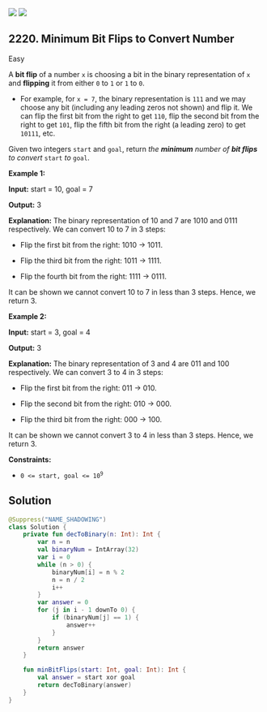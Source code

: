 [![](https://img.shields.io/github/stars/javadev/LeetCode-in-Kotlin?label=Stars&style=flat-square)](https://github.com/javadev/LeetCode-in-Kotlin)
[![](https://img.shields.io/github/forks/javadev/LeetCode-in-Kotlin?label=Fork%20me%20on%20GitHub%20&style=flat-square)](https://github.com/javadev/LeetCode-in-Kotlin/fork)

## 2220\. Minimum Bit Flips to Convert Number

Easy

A **bit flip** of a number `x` is choosing a bit in the binary representation of `x` and **flipping** it from either `0` to `1` or `1` to `0`.

*   For example, for `x = 7`, the binary representation is `111` and we may choose any bit (including any leading zeros not shown) and flip it. We can flip the first bit from the right to get `110`, flip the second bit from the right to get `101`, flip the fifth bit from the right (a leading zero) to get `10111`, etc.

Given two integers `start` and `goal`, return _the **minimum** number of **bit flips** to convert_ `start` _to_ `goal`.

**Example 1:**

**Input:** start = 10, goal = 7

**Output:** 3

**Explanation:** The binary representation of 10 and 7 are 1010 and 0111 respectively. We can convert 10 to 7 in 3 steps: 

- Flip the first bit from the right: 1010 -> 1011. 

- Flip the third bit from the right: 1011 -> 1111\. 

- Flip the fourth bit from the right: 1111 -> 0111\. 
  
It can be shown we cannot convert 10 to 7 in less than 3 steps. Hence, we return 3.

**Example 2:**

**Input:** start = 3, goal = 4

**Output:** 3

**Explanation:** The binary representation of 3 and 4 are 011 and 100 respectively. We can convert 3 to 4 in 3 steps: 

- Flip the first bit from the right: 011 -> 010. 

- Flip the second bit from the right: 010 -> 000\. 

- Flip the third bit from the right: 000 -> 100\. 
  
It can be shown we cannot convert 3 to 4 in less than 3 steps. Hence, we return 3.

**Constraints:**

*   <code>0 <= start, goal <= 10<sup>9</sup></code>

## Solution

```kotlin
@Suppress("NAME_SHADOWING")
class Solution {
    private fun decToBinary(n: Int): Int {
        var n = n
        val binaryNum = IntArray(32)
        var i = 0
        while (n > 0) {
            binaryNum[i] = n % 2
            n = n / 2
            i++
        }
        var answer = 0
        for (j in i - 1 downTo 0) {
            if (binaryNum[j] == 1) {
                answer++
            }
        }
        return answer
    }

    fun minBitFlips(start: Int, goal: Int): Int {
        val answer = start xor goal
        return decToBinary(answer)
    }
}
```